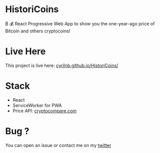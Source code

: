 # HistoriCoins

₿ 💰 React Progressive Web App to show you the one-year-ago price of Bitcoin and others cryptocoins!

# Live Here
This project is live here: [cyrilnb.github.io/HistoriCoins/](https://cyrilnb.github.io/HistoriCoins/)

# Stack

- React
- ServiceWorker for PWA
- Price API: [cryptocompare.com](https://www.cryptocompare.com/)

# Bug ?
You can open an issue or contact me on my [twitter](https://twitter.com/CyrilNb)
